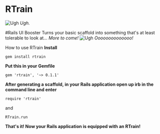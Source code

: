 # RTrain
![Ugh](http://www.heyridge.com/wp-content/uploads/2015/03/File-2012-12-29-R-train.jpg)
_Ugh._

#Rails UI Booster
Turns your basic scaffold into something that's at least tolerable to look at... _More to come!_
![Ugh](http://i.imgur.com/OInuIHr.png)
_Oooooooooooooo!_

How to use RTrain
**Install**
```
gem install rtrain
```
**Put this in your Gemfile**
```
gem 'rtrain', '~> 0.1.1'
```

**After generating a scaffold, in your Rails application open up irb in the command line and enter**
```
require 'rtrain'
```
and
```
RTrain.run
```
**That's it! Now your Rails application is equipped with an RTrain!**